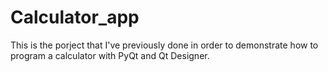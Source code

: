 # Calculator_app

This is the porject that I've previously done in order to demonstrate how to program a calculator with PyQt and Qt Designer.

